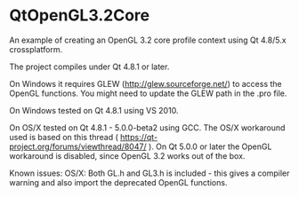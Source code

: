 QtOpenGL3.2Core
===============

An example of creating an OpenGL 3.2 core profile context using Qt 4.8/5.x crossplatform.

The project compiles under Qt 4.8.1 or later.

On Windows it requires GLEW (http://glew.sourceforge.net/) to access the OpenGL functions. You might need to update the GLEW path in the .pro file. 

On Windows tested on Qt 4.8.1 using VS 2010.

On OS/X tested on Qt 4.8.1 - 5.0.0-beta2 using GCC. The OS/X workaround used is based on this thread ( https://qt-project.org/forums/viewthread/8047/ ). On Qt 5.0.0 or later the OpenGL workaround is disabled, since OpenGL 3.2 works out of the box.

Known issues:
OS/X: Both GL.h and GL3.h is included - this gives a compiler warning and also import the deprecated OpenGL functions. 
